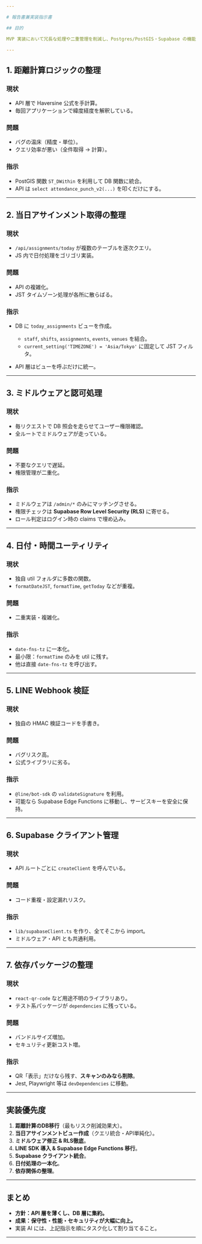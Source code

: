```yaml
---

# 報告書兼実装指示書

## 目的

MVP 実装において冗長な処理や二重管理を削減し、Postgres/PostGIS・Supabase の機能を最大限活用することで、**API 層を薄く、DB 層を厚く**する。これにより、保守性・性能・セキュリティを改善する。

---
```


## 1. 距離計算ロジックの整理

### 現状

* API 層で Haversine 公式を手計算。
* 毎回アプリケーションで緯度経度を解釈している。

### 問題

* バグの温床（精度・単位）。
* クエリ効率が悪い（全件取得 → 計算）。

### 指示

* PostGIS 関数 `ST_DWithin` を利用して DB 関数に統合。
* API は `select attendance_punch_v2(...)` を叩くだけにする。

---

## 2. 当日アサインメント取得の整理

### 現状

* `/api/assignments/today` が複数のテーブルを逐次クエリ。
* JS 内で日付処理をゴリゴリ実装。

### 問題

* API の複雑化。
* JST タイムゾーン処理が各所に散らばる。

### 指示

* DB に `today_assignments` ビューを作成。

  * `staff`, `shifts`, `assignments`, `events`, `venues` を結合。
  * `current_setting('TIMEZONE') = 'Asia/Tokyo'` に固定して JST フィルタ。
* API 層はビューを呼ぶだけに統一。

---

## 3. ミドルウェアと認可処理

### 現状

* 毎リクエストで DB 照会を走らせてユーザー権限確認。
* 全ルートでミドルウェアが走っている。

### 問題

* 不要なクエリで遅延。
* 権限管理が二重化。

### 指示

* ミドルウェアは `/admin/*` のみにマッチングさせる。
* 権限チェックは **Supabase Row Level Security (RLS)** に寄せる。
* ロール判定はログイン時の claims で埋め込み。

---

## 4. 日付・時間ユーティリティ

### 現状

* 独自 util フォルダに多数の関数。
* `formatDateJST`, `formatTime`, `getToday` などが重複。

### 問題

* 二重実装・複雑化。

### 指示

* `date-fns-tz` に一本化。
* 最小限：`formatTime` のみを util に残す。
* 他は直接 `date-fns-tz` を呼び出す。

---

## 5. LINE Webhook 検証

### 現状

* 独自の HMAC 検証コードを手書き。

### 問題

* バグリスク高。
* 公式ライブラリに劣る。

### 指示

* `@line/bot-sdk` の `validateSignature` を利用。
* 可能なら Supabase Edge Functions に移動し、サービスキーを安全に保持。

---

## 6. Supabase クライアント管理

### 現状

* API ルートごとに `createClient` を呼んでいる。

### 問題

* コード重複・設定漏れリスク。

### 指示

* `lib/supabaseClient.ts` を作り、全てそこから import。
* ミドルウェア・API とも共通利用。

---

## 7. 依存パッケージの整理

### 現状

* `react-qr-code` など用途不明のライブラリあり。
* テスト系パッケージが `dependencies` に残っている。

### 問題

* バンドルサイズ増加。
* セキュリティ更新コスト増。

### 指示

* QR「表示」だけなら残す、**スキャンのみなら削除**。
* Jest, Playwright 等は `devDependencies` に移動。

---

## 実装優先度

1. **距離計算のDB移行**（最もリスク削減効果大）。
2. **当日アサインメントビュー作成**（クエリ統合・API単純化）。
3. **ミドルウェア修正 & RLS徹底**。
4. **LINE SDK 導入 & Supabase Edge Functions 移行**。
5. **Supabase クライアント統合**。
6. **日付処理の一本化**。
7. **依存関係の整理**。

---

## まとめ

* **方針：API 層を薄くし、DB 層に集約。**
* **成果：保守性・性能・セキュリティが大幅に向上。**
* 実装 AI には、上記指示を順にタスク化して割り当てること。

---
